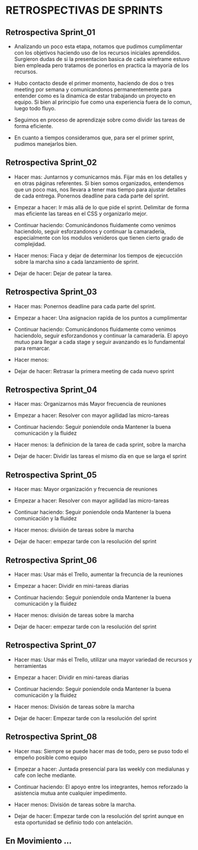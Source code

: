 # RETROSPECTIVAS DE SPRINTS

## Retrospectiva Sprint_01

* Analizando un poco esta etapa, notamos que pudimos cumplimentar con los objetivos haciendo uso de los recursos iniciales aprendidos. Surgieron dudas de si la presentacion basica de cada wireframe estuvo bien empleada pero tratamos de ponerlos en practica la mayoría de los recursos.
  
* Hubo contacto desde el primer momento, haciendo de dos o tres meeting por semana y comunicandonos permanentemente para entender como es la dinamica de estar trabajando un proyecto en equipo. Si bien al principio fue como una experiencia fuera de lo comun, luego todo fluyo. 
  
* Seguimos en proceso de aprendizaje sobre como dividir las tareas de forma eficiente. 
  
* En cuanto a tiempos consideramos que, para ser el primer sprint, pudimos manejarlos bien. 


## Retrospectiva Sprint_02

- Hacer mas: 
Juntarnos y comunicarnos más. Fijar más en los detalles y en otras páginas referentes.
Si bien somos organizados, entendemos que un poco mas, nos llevara a tener mas tiempo para ajustar detalles de cada entrega. 
Ponernos deadline para cada parte del sprint. 
   
- Empezar a hacer: 
Ir más allá de lo que pide el sprint. Delimitar de forma mas eficiente las tareas en el CSS y organizarlo mejor.

- Continuar haciendo: 
Comunicándonos fluidamente como venimos haciendolo, seguir esforzandonos y continuar la camaradería, especialmente con los modulos venideros que tienen cierto grado de complejidad.

- Hacer menos:
Fiaca y dejar de determinar los tiempos de ejecucción sobre la marcha sino a cada lanzamiento de sprint.

- Dejar de hacer: 
Dejar de patear la tarea. 

## Retrospectiva Sprint_03
- Hacer mas: 
Ponernos deadline para cada parte del sprint. 
   
- Empezar a hacer: 
Una asignacion rapida de los puntos a cumplimentar

- Continuar haciendo: 
Comunicándonos fluidamente como venimos haciendolo, seguir esforzandonos y continuar la camaradería. 
El apoyo mutuo para llegar a cada stage y seguir avanzando es lo fundamental para remarcar. 

- Hacer menos:


- Dejar de hacer: 
Retrasar la primera meeting de cada nuevo sprint

## Retrospectiva Sprint_04

- Hacer mas: 
Organizarnos más
Mayor frecuencia de reuniones

- Empezar a hacer: 
Resolver con mayor agilidad las micro-tareas

- Continuar haciendo: 
Seguir poniendole onda
Mantener la buena comunicación y la fluidez

- Hacer menos:
la definicion de la tarea de cada sprint, sobre la marcha

- Dejar de hacer: 
Dividir las tareas el mismo día en que se larga el sprint

## Retrospectiva Sprint_05


- Hacer mas: 
Mayor organización y frecuencia de reuniones

- Empezar a hacer: 
Resolver con mayor agilidad las micro-tareas

- Continuar haciendo: 
Seguir poniendole onda
Mantener la buena comunicación y la fluidez

- Hacer menos:
división de tareas sobre la marcha

- Dejar de hacer: 
empezar tarde con la resolución del sprint


## Retrospectiva Sprint_06

- Hacer mas: 
Usar más el Trello, aumentar la frecuncia de la reuniones

- Empezar a hacer: 
Dividir en mini-tareas diarias

- Continuar haciendo: 
Seguir poniendole onda
Mantener la buena comunicación y la fluidez

- Hacer menos:
división de tareas sobre la marcha

- Dejar de hacer: 
empezar tarde con la resolución del sprint

## Retrospectiva Sprint_07

- Hacer mas: 
Usar más el Trello, utilizar una mayor variedad de recursos y herramientas 

- Empezar a hacer: 
Dividir en mini-tareas diarias

- Continuar haciendo: 
Seguir poniendole onda
Mantener la buena comunicación y la fluidez

- Hacer menos:
División de tareas sobre la marcha

- Dejar de hacer: 
Empezar tarde con la resolución del sprint

## Retrospectiva Sprint_08

- Hacer mas: 
Siempre se puede hacer mas de todo, pero se puso todo el empeño posible como equipo

- Empezar a hacer:
Juntada presencial para las weekly con medialunas y cafe con leche mediante.

- Continuar haciendo: 
El apoyo entre los integrantes, hemos reforzado la asistencia mutua ante cualquier impedimento. 

- Hacer menos:
División de tareas sobre la marcha. 

- Dejar de hacer: 
Empezar tarde con la resolución del sprint aunque en esta oportunidad se definio todo con antelación. 






## En Movimiento ...

